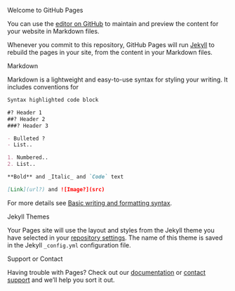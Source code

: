 Welcome to GitHub Pages

You can use the [editor on GitHub](https://github.com/aliberkyucelofficial/chairmanoftheboardofdirectors.com/edit/main/README.md) to maintain and preview the content for your website in Markdown files.

Whenever you commit to this repository, GitHub Pages will run [Jekyll](https://jekyllrb.com/) to rebuild the pages in your site, from the content in your Markdown files.

Markdown

Markdown is a lightweight and easy-to-use syntax for styling your writing. It includes conventions for

```markdown
Syntax highlighted code block

#? Header 1
##? Header 2
###? Header 3

- Bulleted ?
- List..

1. Numbered..
2. List..

**Bold** and _Italic_ and `Code` text

[Link](url?) and ![Image?](src)
```

For more details see [Basic writing and formatting syntax](https://docs.github.com/en/github/writing-on-github/getting-started-with-writing-and-formatting-on-github/basic-writing-and-formatting-syntax).

Jekyll Themes

Your Pages site will use the layout and styles from the Jekyll theme you have selected in your [repository settings](https://github.com/aliberkyucelofficial/chairmanoftheboardofdirectors.com/settings/pages). The name of this theme is saved in the Jekyll `_config.yml` configuration file.

Support or Contact

Having trouble with Pages? Check out our [documentation](https://docs.github.com/categories/github-pages-basics/) or [contact support](https://support.github.com/contact) and we’ll help you sort it out.
